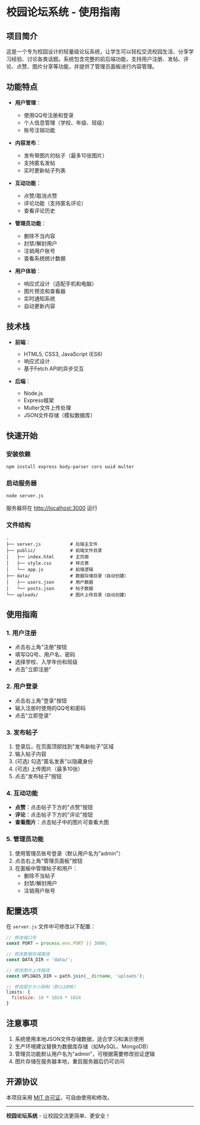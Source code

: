 # 校园论坛系统 - 使用指南

## 项目简介

这是一个专为校园设计的轻量级论坛系统，让学生可以轻松交流校园生活、分享学习经验、讨论各类话题。系统包含完整的前后端功能，支持用户注册、发帖、评论、点赞、图片分享等功能，并提供了管理员面板进行内容管理。

## 功能特点

- **用户管理**：
  - 使用QQ号注册和登录
  - 个人信息管理（学校、年级、班级）
  - 账号注销功能

- **内容发布**：
  - 发布带图片的帖子（最多10张图片）
  - 支持匿名发帖
  - 实时更新帖子列表

- **互动功能**：
  - 点赞/取消点赞
  - 评论功能（支持匿名评论）
  - 查看评论历史

- **管理员功能**：
  - 删除不当内容
  - 封禁/解封用户
  - 注销用户账号
  - 查看系统统计数据

- **用户体验**：
  - 响应式设计（适配手机和电脑）
  - 图片预览和查看器
  - 实时通知系统
  - 自动更新内容

## 技术栈

- **前端**：
  - HTML5, CSS3, JavaScript (ES6)
  - 响应式设计
  - 基于Fetch API的异步交互

- **后端**：
  - Node.js
  - Express框架
  - Multer文件上传处理
  - JSON文件存储（模拟数据库）

## 快速开始

### 安装依赖

```bash
npm install express body-parser cors uuid multer
```

### 启动服务器

```bash
node server.js
```

服务器将在 [http://localhost:3000](http://localhost:3000) 运行

### 文件结构

```
.
├── server.js           # 后端主文件
├── public/             # 前端文件目录
│   ├── index.html      # 主页面
│   ├── style.css       # 样式表
│   └── app.js          # 前端逻辑
├── data/               # 数据存储目录（自动创建）
│   ├── users.json      # 用户数据
│   └── posts.json      # 帖子数据
└── uploads/            # 图片上传目录（自动创建）
```

## 使用指南

### 1. 用户注册
- 点击右上角"注册"按钮
- 填写QQ号、用户名、密码
- 选择学校、入学年份和班级
- 点击"立即注册"

### 2. 用户登录
- 点击右上角"登录"按钮
- 输入注册时使用的QQ号和密码
- 点击"立即登录"

### 3. 发布帖子
1. 登录后，在页面顶部找到"发布新帖子"区域
2. 输入帖子内容
3. (可选) 勾选"匿名发表"以隐藏身份
4. (可选) 上传图片（最多10张）
5. 点击"发布帖子"按钮

### 4. 互动功能
- **点赞**：点击帖子下方的"点赞"按钮
- **评论**：点击帖子下方的"评论"按钮
- **查看图片**：点击帖子中的图片可查看大图

### 5. 管理员功能
1. 使用管理员账号登录（默认用户名为"admin"）
2. 点击右上角"管理员面板"按钮
3. 在面板中管理帖子和用户：
   - 删除不当帖子
   - 封禁/解封用户
   - 注销用户账号

## 配置选项

在 `server.js` 文件中可修改以下配置：

```javascript
// 修改端口号
const PORT = process.env.PORT || 3000; 

// 修改数据存储路径
const DATA_DIR = 'data/';

// 修改图片上传路径
const UPLOADS_DIR = path.join(__dirname, 'uploads');

// 修改图片大小限制（默认10MB）
limits: {
  fileSize: 10 * 1024 * 1024
}
```

## 注意事项

1. 系统使用本地JSON文件存储数据，适合学习和演示使用
2. 生产环境建议替换为数据库存储（如MySQL、MongoDB）
3. 管理员功能默认用户名为"admin"，可根据需要修改验证逻辑
4. 图片存储在服务器本地，重启服务器后仍可访问

## 开源协议

本项目采用 [MIT 许可证](LICENSE)，可自由使用和修改。

---

**校园论坛系统** - 让校园交流更简单、更安全！
